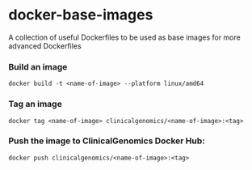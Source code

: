 # docker-base-images
A collection of useful Dockerfiles to be used as base images for more advanced Dockerfiles

### Build an image

```docker build -t <name-of-image> --platform linux/amd64 ```


### Tag an image

```docker tag <name-of-image> clinicalgenomics/<name-of-image>:<tag>```


### Push the image to ClinicalGenomics Docker Hub:

```docker push clinicalgenomics/<name-of-image>:<tag>```